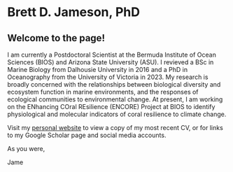 # Brett D. Jameson, PhD

## Welcome to the page!

I am currently a Postdoctoral Scientist at the Bermuda Institute of Ocean Sciences (BIOS) and Arizona State University (ASU). I revieved a BSc in Marine Biology from Dalhousie University in 2016 and a PhD in Oceanography from the University of Victoria in 2023. My research is broadly concerned with the relationships between biological diversity and ecosystem function in marine environments, and the responses of ecological communities to environmental change. At present, I am working on the ENhancing COral REsilience (ENCORE) Project at BIOS to identify physiological and molecular indicators of coral resilience to climate change. 

Visit my [personal website](https://www.bdjameson.com/) to view a copy of my most recent CV, or for links to my Google Scholar page and social media accounts.

As you were, 

Jame

<!--
**bdjameson/bdjameson** is a ✨ _special_ ✨ repository because its `README.md` (this file) appears on your GitHub profile.

Here are some ideas to get you started:

- 🔭 I’m currently working on ...
- 🌱 I’m currently learning ...
- 👯 I’m looking to collaborate on ...
- 🤔 I’m looking for help with ...
- 💬 Ask me about ...
- 📫 How to reach me: ...
- 😄 Pronouns: ...
- ⚡ Fun fact: ...
-->
